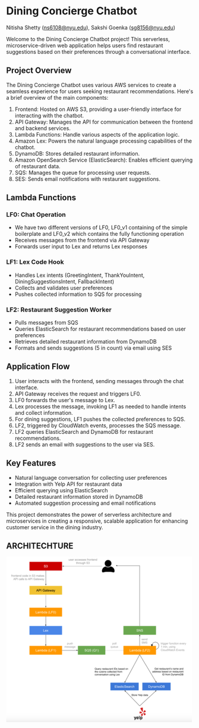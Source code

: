 # Dining Concierge Chatbot

Nitisha Shetty (ns6108@nyu.edu), Sakshi Goenka (sg8156@nyu.edu)


Welcome to the Dining Concierge Chatbot project! This serverless, microservice-driven web application helps users find restaurant suggestions based on their preferences through a conversational interface.

## Project Overview

The Dining Concierge Chatbot uses various AWS services to create a seamless experience for users seeking restaurant recommendations. Here's a brief overview of the main components:

1. Frontend: Hosted on AWS S3, providing a user-friendly interface for interacting with the chatbot.
2. API Gateway: Manages the API for communication between the frontend and backend services.
3. Lambda Functions: Handle various aspects of the application logic.
4. Amazon Lex: Powers the natural language processing capabilities of the chatbot.
5. DynamoDB: Stores detailed restaurant information.
6. Amazon OpenSearch Service (ElasticSearch): Enables efficient querying of restaurant data.
7. SQS: Manages the queue for processing user requests.
8. SES: Sends email notifications with restaurant suggestions.

## Lambda Functions

### LF0: Chat Operation
- We have two different versions of LF0, LF0_v1 containing of the simple boilerplate and LF0_v2 which contains the fully functioning operation
- Receives messages from the frontend via API Gateway
- Forwards user input to Lex and returns Lex responses

### LF1: Lex Code Hook
- Handles Lex intents (GreetingIntent, ThankYouIntent, DiningSuggestionsIntent, FallbackIntent)
- Collects and validates user preferences
- Pushes collected information to SQS for processing

### LF2: Restaurant Suggestion Worker
- Pulls messages from SQS
- Queries ElasticSearch for restaurant recommendations based on user preferences
- Retrieves detailed restaurant information from DynamoDB
- Formats and sends suggestions (5 in count) via email using SES

## Application Flow

1. User interacts with the frontend, sending messages through the chat interface.
2. API Gateway receives the request and triggers LF0.
3. LF0 forwards the user's message to Lex.
4. Lex processes the message, invoking LF1 as needed to handle intents and collect information.
5. For dining suggestions, LF1 pushes the collected preferences to SQS.
6. LF2, triggered by CloudWatch events, processes the SQS message.
7. LF2 queries ElasticSearch and DynamoDB for restaurant recommendations.
8. LF2 sends an email with suggestions to the user via SES.

## Key Features

- Natural language conversation for collecting user preferences
- Integration with Yelp API for restaurant data
- Efficient querying using ElasticSearch
- Detailed restaurant information stored in DynamoDB
- Automated suggestion processing and email notifications

This project demonstrates the power of serverless architecture and microservices in creating a responsive, scalable application for enhancing customer service in the dining industry.

## ARCHITECHTURE

<img src="Screenshots/Architecture.png" alt="Architecture" width="500"/>
